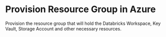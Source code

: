 # Provision Resource Group in Azure

Provision the resource group that will hold the Databricks Workspace, Key Vault, Storage Account and other necessary resources. 
